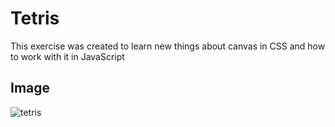 # Tetris

This exercise was created to learn new things about canvas in CSS and how to work with it in JavaScript

## Image
![tetris](https://user-images.githubusercontent.com/40800776/50020777-0302c500-ffa5-11e8-8190-100623391b05.png)
